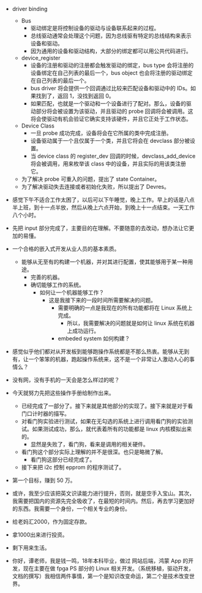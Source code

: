 - driver binding
	- Bus
		- 驱动绑定是将控制设备的驱动与设备联系起来的过程。
		- 总线驱动通常会处理这个问题，因为总线驱有特定的总线结构来表示设备和驱动。
		- 因为通用的设备和驱动结构，大部分的绑定都可以用公共代码进行。
	- device_register
		- 设备的注册和驱动的注册都会触发驱动的绑定，bus type 会将注册的设备绑定在自己列表的最后一个，bus object 也会将注册的驱动绑定在自己列表的最后一个。
		- bus driver 将会提供一个回调通过比较来匹配设备和驱动中的 IDs。如果找到了，返回 1，没找到返回 0。
		- 如果匹配，也就是一个驱动和一个设备进行了配对。那么，设备的驱动部分将会被设置为该驱动，并且驱动的 probe 回调将会被调用。这将会使驱动有机会验证它确实支持该硬件，并且它正处于工作状态。
	- Device Class
		- 一旦 probe 成功完成，设备将会在它所属的类中完成注册。
		- 设备驱动属于一个且仅属于一个类，并且它将会在 devclass 部分被设置。
		- 当 device class 的 register_dev 回调的时候，devclass_add_device 将会被调用，用来枚举该 class 中的设备，并且实际的用该类注册它。
	- 为了解决 probe 可重入的问题，提出了 state Container。
	- 为了解决驱动失去连接或者初始化失败，所以提出了 Devres。
- 感觉下午不适合工作太困了，以后可以下午睡觉，晚上工作。早上的话是八点半上班，到十一点半放，然后从晚上六点开始，到晚上十一点结束。一天工作八个小时。
- 先把 input 部分完成了，主要目的在理解。不要随意的去改动，想办法让它更加的易懂。

- 一个合格的嵌入式开发从业人员的基本素质。
	- 能够从无至有的构建一个机器，并对其进行配置，使其能够用于某一种用途。
		- 完善的机器。
		- 确切能够工作的系统。
			- 如何让一个机器能够工作？
				- 这是我接下来的一段时间所需要解决的问题。
					- 需要明确的一点是我现在的所有功能都将在 Linux 系统上完成。
						- 所以，我需要解决的问题就是如何让 linux 系统在机器上成功运行。
					- embeded system 如何构建？

- 感觉似乎他们都对从开发板到能够跑操作系统都是不那么热衷。能够从无到有，让一个笨笨的机器，跑起操作系统来，这不是一个非常让人激动人心的事情么？

- 没有网，没有手机的一天会是怎么样过的呢？
- 今天就努力先把这些操作手册给制作出来。 
	- 已经完成了一部分了。接下来就是其他部分的实现了。接下来就是对于看门口计时器的描写。
	- 对看门狗实验进行测试，如果在无勾选的系统上进行调用看门狗的实验测试。如果测试成功，那么，就代表着所有的功能都是 linux 内核模拟出来的。
		- 显然是失败了，看门狗，看来是调用的相关硬件。
	- 看门狗这个部分实际上理解的并不是很深。也只是略微了解。
		- 看门狗这部分已经完成了。
	- 接下来把 i2c 控制 epprom 的程序测试了。


- 第一个目标，赚到 50 万。

- 或许，我至少应该把英文识读能力进行提升，否则，就是空手入宝山。其次，我需要把国内的资源先完全吸收了，在最短的时间内。然后，再去学习更加好的东西。我需要一个身份，一个相关专业的身份。
- 给老妈汇2000，作为固定存款。
- 拿1000出来进行投资。
- 剩下用来生活。

- 你好，谭老师，我是钱一鸣，18年本科毕业，做过 网站后端，鸿蒙 App 的开发，现在主要在做 fpga PS 部分的 Linux 相关开发。（系统移植，驱动开发，文档的撰写）我相信两件事情，第一个是知识改变命运，第二个是技术改变世界。